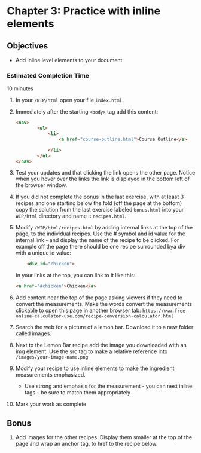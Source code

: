 # Chapter 3: Practice with inline elements

## Objectives
* Add inline level elements to your document

### Estimated Completion Time 
10 minutes

1. In your `/WIP/html` open your file `index.html`.

1. Immediately after the starting `<body>` tag add this content:
    ```html
    <nav>
            <ul>
                <li>
                    <a href="course-outline.html">Course Outline</a>

                </li>
            </ul>
    </nav>
    ```

1. Test your updates and that clicking the link opens the other page. Notice when you hover over the links the link is displayed in the bottom left of the browser window.
 
 1. If you did not complete the bonus in the last exercise, with at least 3 recipes and one starting below the fold (off the page at the bottom) copy the solution from the last exercise labeled `bonus.html` into your `WIP/html` directory and name it `recipes.html`.

 1. Modify `/WIP/html/recipes.html` by adding internal links at the top of the page, to the individual recipes. Use the # symbol and id value for the internal link - and display the name of the recipe to be clicked. 
    For example off the page there should be one recipe surrounded bya div with a unique id value:
    ```html
        <div id="chicken">
    ```

    In your links at the top, you can link to it like this:
    ```html
    <a href="#chicken">Chicken</a>
    ```

1. Add content near the top of the page asking viewers if they need to convert the measurements. Make the words convert the measurements clickable to open this page in another browser tab: `https://www.free-online-calculator-use.com/recipe-conversion-calculator.html`

1. Search the web for a picture of a lemon bar. Download it to a new folder called images.

1. Next to the Lemon Bar recipe add the image you downloaded with an img element.  Use the src tag to make a relative reference into `/images/your-image-name.png`

1. Modify your recipe to use inline elements to make the ingredient measurements emphasized.
    * Use strong and emphasis for the measurement - you can nest inline tags - be sure to match them appropriately

1. Mark your work as complete

## Bonus

1. Add images for the other recipes. Display them smaller at the top of the page and wrap an anchor tag, to href to the recipe below. 
